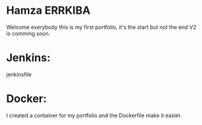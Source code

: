 # Hamza ERRKIBA
Welcome everybody this is my first portfolio, it's the start but not the end V2 is comming soon.
 
# Jenkins:
jenkinsfile


# Docker:
I created a container for my portfolio and the Dockerfile make it easier.
